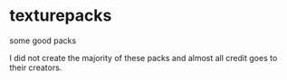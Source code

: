 # texturepacks
some good packs

I did not create the majority of these packs and almost all credit goes to their creators.
